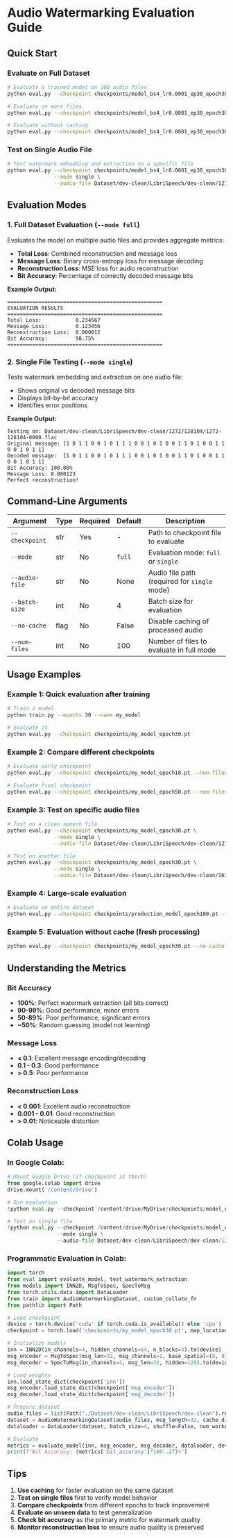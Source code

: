 # Audio Watermarking Evaluation Guide

## Quick Start

### Evaluate on Full Dataset
```bash
# Evaluate a trained model on 100 audio files
python eval.py --checkpoint checkpoints/model_bs4_lr0.0001_ep30_epoch30.pt

# Evaluate on more files
python eval.py --checkpoint checkpoints/model_bs4_lr0.0001_ep30_epoch30.pt --num-files 500

# Evaluate without caching
python eval.py --checkpoint checkpoints/model_bs4_lr0.0001_ep30_epoch30.pt --no-cache
```

### Test on Single Audio File
```bash
# Test watermark embedding and extraction on a specific file
python eval.py --checkpoint checkpoints/model_bs4_lr0.0001_ep30_epoch30.pt \
               --mode single \
               --audio-file Dataset/dev-clean/LibriSpeech/dev-clean/1272/128104/1272-128104-0000.flac
```

## Evaluation Modes

### 1. Full Dataset Evaluation (`--mode full`)
Evaluates the model on multiple audio files and provides aggregate metrics:
- **Total Loss**: Combined reconstruction and message loss
- **Message Loss**: Binary cross-entropy loss for message decoding
- **Reconstruction Loss**: MSE loss for audio reconstruction
- **Bit Accuracy**: Percentage of correctly decoded message bits

**Example Output:**
```
==================================================
EVALUATION RESULTS
==================================================
Total Loss:           0.234567
Message Loss:         0.123456
Reconstruction Loss:  0.000012
Bit Accuracy:         98.75%
==================================================
```

### 2. Single File Testing (`--mode single`)
Tests watermark embedding and extraction on one audio file:
- Shows original vs decoded message bits
- Displays bit-by-bit accuracy
- Identifies error positions

**Example Output:**
```
Testing on: Dataset/dev-clean/LibriSpeech/dev-clean/1272/128104/1272-128104-0000.flac
Original message: [1 0 1 1 0 0 1 0 1 1 1 0 0 1 0 1 0 0 1 1 0 1 0 0 1 1 0 0 1 0 1 1]
Decoded message:  [1 0 1 1 0 0 1 0 1 1 1 0 0 1 0 1 0 0 1 1 0 1 0 0 1 1 0 0 1 0 1 1]
Bit Accuracy: 100.00%
Message Loss: 0.000123
Perfect reconstruction!
```

## Command-Line Arguments

| Argument | Type | Required | Default | Description |
|----------|------|----------|---------|-------------|
| `--checkpoint` | str | Yes | - | Path to checkpoint file to evaluate |
| `--mode` | str | No | `full` | Evaluation mode: `full` or `single` |
| `--audio-file` | str | No | None | Audio file path (required for `single` mode) |
| `--batch-size` | int | No | 4 | Batch size for evaluation |
| `--no-cache` | flag | No | False | Disable caching of processed audio |
| `--num-files` | int | No | 100 | Number of files to evaluate in full mode |

## Usage Examples

### Example 1: Quick evaluation after training
```bash
# Train a model
python train.py --epochs 30 --name my_model

# Evaluate it
python eval.py --checkpoint checkpoints/my_model_epoch30.pt
```

### Example 2: Compare different checkpoints
```bash
# Evaluate early checkpoint
python eval.py --checkpoint checkpoints/my_model_epoch10.pt --num-files 200

# Evaluate final checkpoint
python eval.py --checkpoint checkpoints/my_model_epoch50.pt --num-files 200
```

### Example 3: Test on specific audio files
```bash
# Test on a clean speech file
python eval.py --checkpoint checkpoints/my_model_epoch30.pt \
               --mode single \
               --audio-file Dataset/dev-clean/LibriSpeech/dev-clean/1272/128104/1272-128104-0000.flac

# Test on another file
python eval.py --checkpoint checkpoints/my_model_epoch30.pt \
               --mode single \
               --audio-file Dataset/dev-clean/LibriSpeech/dev-clean/1673/143397/1673-143397-0001.flac
```

### Example 4: Large-scale evaluation
```bash
# Evaluate on entire dataset
python eval.py --checkpoint checkpoints/production_model_epoch100.pt --num-files 2707
```

### Example 5: Evaluation without cache (fresh processing)
```bash
python eval.py --checkpoint checkpoints/my_model_epoch30.pt --no-cache --num-files 50
```

## Understanding the Metrics

### Bit Accuracy
- **100%**: Perfect watermark extraction (all bits correct)
- **90-99%**: Good performance, minor errors
- **50-89%**: Poor performance, significant errors
- **~50%**: Random guessing (model not learning)

### Message Loss
- **< 0.1**: Excellent message encoding/decoding
- **0.1 - 0.3**: Good performance
- **> 0.5**: Poor performance

### Reconstruction Loss
- **< 0.001**: Excellent audio reconstruction
- **0.001 - 0.01**: Good reconstruction
- **> 0.01**: Noticeable distortion

## Colab Usage

### In Google Colab:
```python
# Mount Google Drive (if checkpoint is there)
from google.colab import drive
drive.mount('/content/drive')

# Run evaluation
!python eval.py --checkpoint /content/drive/MyDrive/checkpoints/model_epoch30.pt

# Test on single file
!python eval.py --checkpoint /content/drive/MyDrive/checkpoints/model_epoch30.pt \
                --mode single \
                --audio-file Dataset/dev-clean/LibriSpeech/dev-clean/1272/128104/1272-128104-0000.flac
```

### Programmatic Evaluation in Colab:
```python
import torch
from eval import evaluate_model, test_watermark_extraction
from models import INN2D, MsgToSpec, SpecToMsg
from torch.utils.data import DataLoader
from train import AudioWatermarkingDataset, custom_collate_fn
from pathlib import Path

# Load checkpoint
device = torch.device('cuda' if torch.cuda.is_available() else 'cpu')
checkpoint = torch.load('checkpoints/my_model_epoch30.pt', map_location=device)

# Initialize models
inn = INN2D(in_channels=4, hidden_channels=64, n_blocks=4).to(device)
msg_encoder = MsgToSpec(msg_len=32, msg_channels=1, base_spatial=(8, 8), hidden=128).to(device)
msg_decoder = SpecToMsg(in_channels=4, msg_len=32, hidden=128).to(device)

# Load weights
inn.load_state_dict(checkpoint['inn'])
msg_encoder.load_state_dict(checkpoint['msg_encoder'])
msg_decoder.load_state_dict(checkpoint['msg_decoder'])

# Prepare dataset
audio_files = list(Path("./Dataset/dev-clean/LibriSpeech/dev-clean").rglob("*.flac"))[:100]
dataset = AudioWatermarkingDataset(audio_files, msg_length=32, cache_dir="./cache/stft")
dataloader = DataLoader(dataset, batch_size=4, shuffle=False, num_workers=2, collate_fn=custom_collate_fn)

# Evaluate
metrics = evaluate_model(inn, msg_encoder, msg_decoder, dataloader, device, cache_dir="./cache/stft")
print(f"Bit Accuracy: {metrics['bit_accuracy']*100:.2f}%")
```

## Tips

1. **Use caching** for faster evaluation on the same dataset
2. **Test on single files** first to verify model behavior
3. **Compare checkpoints** from different epochs to track improvement
4. **Evaluate on unseen data** to test generalization
5. **Check bit accuracy** as the primary metric for watermark quality
6. **Monitor reconstruction loss** to ensure audio quality is preserved
